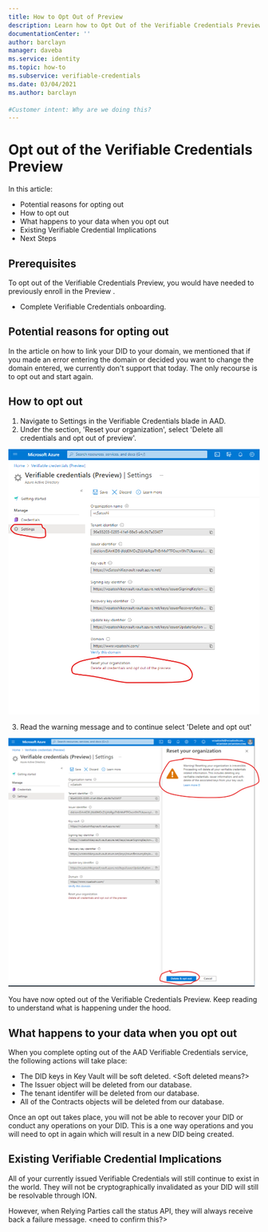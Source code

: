 ```yaml
---
title: How to Opt Out of Preview
description: Learn how to Opt Out of the Verifiable Credentials Preview
documentationCenter: ''
author: barclayn
manager: daveba
ms.service: identity
ms.topic: how-to
ms.subservice: verifiable-credentials
ms.date: 03/04/2021
ms.author: barclayn

#Customer intent: Why are we doing this?
---
```


# Opt out of the Verifiable Credentials Preview

In this article:
- Potential reasons for opting out
- How to opt out
- What happens to your data when you opt out
- Existing Verifiable Credential Implications
- Next Steps 

## Prerequisites

To opt out of the Verifiable Credentials Preview, you would have needed to previously enroll in the Preview .

- Complete Verifiable Credentials onboarding. 

## Potential reasons for opting out

In the article on how to link your DID to your domain, we mentioned that if you made an error entering the domain or decided you want to change the domain entered, we currently don't support that today. The only recourse is to opt out and start again. 

## How to opt out

1. Navigate to Settings in the Verifiable Credentials blade in AAD. 
2. Under the section, 'Reset your organization', select 'Delete all credentials and opt out of preview'. 

![settings reset org](media/how-to-optout/settings-reset.png) 

3. Read the warning message and to continue select 'Delete and opt out' 

![settings delete and opt out](media/how-to-optout/delete-and-optout.png) 

You have now opted out of the Verifiable Credentials Preview. Keep reading to understand what is happening under the hood. 

## What happens to your data when you opt out

When you complete opting out of the AAD Verifiable Credentials service, the following actions will take place:

- The DID keys in Key Vault will be soft deleted. <Soft deleted means?>
- The Issuer object will be deleted from our database.
- The tenant identifer will be deleted from our database. 
- All of the Contracts objects will be deleted from our database.

Once an opt out takes place, you will not be able to recover your DID or conduct any operations on your DID. This is a one way operations and you will need to opt in again which will result in a new DID being created.  

## Existing Verifiable Credential Implications

All of your currently issued Verifiable Credentials will still continue to exist in the world. They will not be cryptographically invalidated as your DID will still be resolvable through ION. 

However, when Relying Parties call the status API, they will always receive back a failure message. <need to confirm this?>

